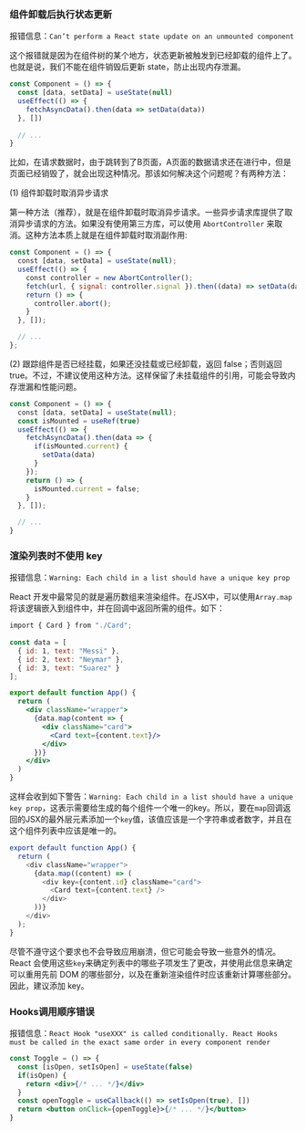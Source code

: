 ### 组件卸载后执行状态更新
报错信息：`Can’t perform a React state update on an unmounted component`

这个报错就是因为在组件树的某个地方，状态更新被触发到已经卸载的组件上了。也就是说，我们不能在组件销毁后更新 state，防止出现内存泄漏。

```jsx
const Component = () => {
  const [data, setData] = useState(null)
  useEffect(() => {
    fetchAsyncData().then(data => setData(data))
  }, [])
  
  // ...
}
```
比如，在请求数据时，由于跳转到了B页面，A页面的数据请求还在进行中，但是页面已经销毁了，就会出现这种情况。那该如何解决这个问题呢？有两种方法：

(1) 组件卸载时取消异步请求

第一种方法（推荐），就是在组件卸载时取消异步请求。一些异步请求库提供了取消异步请求的方法。如果没有使用第三方库，可以使用 `AbortController` 来取消。这种方法本质上就是在组件卸载时取消副作用:
```jsx
const Component = () => {
  const [data, setData] = useState(null);
  useEffect(() => {
    const controller = new AbortController();
    fetch(url, { signal: controller.signal }).then((data) => setData(data));
    return () => {
      controller.abort();
    }
  }, []);

  // ...
};
```

(2) 跟踪组件是否已经挂载，如果还没挂载或已经卸载，返回 false；否则返回 true。不过，不建议使用这种方法。这样保留了未挂载组件的引用，可能会导致内存泄漏和性能问题。

```jsx
const Component = () => {
  const [data, setData] = useState(null);
  const isMounted = useRef(true)
  useEffect(() => {
    fetchAsyncData().then(data => {
      if(isMounted.current) {
        setData(data)
      }
    });
    return () => {
      isMounted.current = false;
    }
  }, []);

  // ...
}
```

### 渲染列表时不使用 key
报错信息：`Warning: Each child in a list should have a unique key prop`

React 开发中最常见的就是遍历数组来渲染组件。在JSX中，可以使用`Array.map`将该逻辑嵌入到组件中，并在回调中返回所需的组件。如下：

```jsx
import { Card } from "./Card";  
  
const data = [  
  { id: 1, text: "Messi" },  
  { id: 2, text: "Neymar" },  
  { id: 3, text: "Suarez" }  
];

export default function App() {
  return (
    <div className="wrapper">
      {data.map(content => {
        <div className="card">
          <Card text={content.text}/>
        </div>
      })}
    </div>
  )
}
```
这样会收到如下警告：`Warning: Each child in a list should have a unique key prop`，这表示需要给生成的每个组件一个唯一的key。所以，要在`map`回调返回的JSX的最外层元素添加一个`key`值，该值应该是一个字符串或者数字，并且在这个组件列表中应该是唯一的。
```jsx
export default function App() {  
  return (  
    <div className="wrapper">  
      {data.map((content) => (  
        <div key={content.id} className="card">  
          <Card text={content.text} />  
        </div>  
      ))}  
    </div>  
  );  
}
```
尽管不遵守这个要求也不会导致应用崩溃，但它可能会导致一些意外的情况。React 会使用这些`key`来确定列表中的哪些子项发生了更改，并使用此信息来确定可以重用先前 DOM 的哪些部分，以及在重新渲染组件时应该重新计算哪些部分。因此，建议添加 key。

### Hooks调用顺序错误
报错信息：`React Hook "useXXX" is called conditionally. React Hooks must be called in the exact same order in every component render`

```jsx
const Toggle = () => {
  const [isOpen, setIsOpen] = useState(false)
  if(isOpen) {
    return <div>{/* ... */}</div>
  }
  const openToggle = useCallback(() => setIsOpen(true), [])
  return <button onClick={openToggle}>{/* ... */}</button>
}
```
